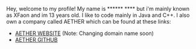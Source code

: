 Hey, welcome to my profile!  My name is \*\*\*\*\*\* \*\*\*\* but i'm mainly known as XFaon and im 13 years old.  I like to code mainly in Java and C++.  I also own a company called AETHER which can be found at these links:
 - [AETHER WEBSITE](xenonmc.xyz) (Note: Changing domain name soon)
 - [AETHER GITHUB](github.com/dev-aether)
